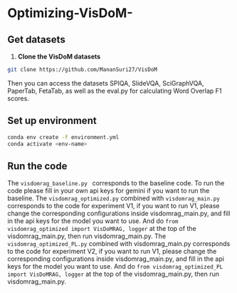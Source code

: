 # Optimizing-VisDoM-

## Get datasets
1) **Clone the VisDoM datasets**
```bash
git clone https://github.com/MananSuri27/VisDoM
```
Then you can access the datasets SPIQA, SlideVQA, SciGraphVQA, PaperTab, FetaTab, as well as the eval.py for calculating Word Overlap F1 scores.

## Set up environment
```bash
conda env create -f environment.yml
conda activate <env-name>  
```

## Run the code
The ```visdomrag_baseline.py ``` corresponds to the baseline code. To run the code please fill in your own api keys for gemini if you want to run the baseline.
The ```visdomrag_optimized.py``` combined with ```visdomrag_main.py``` corresponds to the code for experiment V1, if you want to run V1, please change the corresponding configurations inside visdomrag_main.py, and fill in the api keys for the model you want to use. And do ```from visdomrag_optimized import VisDoMRAG, logger``` at the top of the visdomrag_main.py, then run visdomrag_main.py.
The ```visdomrag_optimized_PL.py``` combined with visdomrag_main.py corresponds to the code for experiment V2, if you want to run V1, please change the corresponding configurations inside visdomrag_main.py, and fill in the api keys for the model you want to use. And do ```from visdomrag_optimized_PL import VisDoMRAG, logger``` at the top of the visdomrag_main.py, then run visdomrag_main.py.
